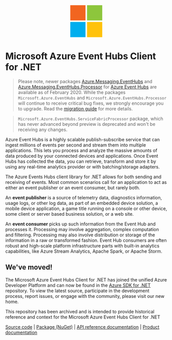 <p align="center">
  <img src="event-hubs.png" alt="Microsoft Azure Event Hubs" width="100"/>
</p>

# Microsoft Azure Event Hubs Client for .NET

> Please note, newer packages [Azure.Messaging.EventHubs](https://www.nuget.org/packages/Azure.Messaging.EventHubs) and [Azure.Messaging.EventHubs.Processor](https://www.nuget.org/packages/Azure.Messaging.EventHubs.Processor) for [Azure Event Hubs](https://azure.microsoft.com/services/event-hubs/) are available as of February 2020. While the packages `Microsoft.Azure.EventHubs` and `Microsoft.Azure.EventHubs.Processor` will continue to receive critical bug fixes, we strongly encourage you to upgrade. Read the [migration guide](https://aka.ms/azsdk/net/migrate/eh) for more details. 

> `Microsoft.Azure.EventHubs.ServiceFabricProcessor` package, which has never advanced beyond preview is deprecated and won't be receiving any changes.

Azure Event Hubs is a highly scalable publish-subscribe service that can ingest millions of events per second and stream them into multiple applications. This lets you process and analyze the massive amounts of data produced by your connected devices and applications. Once Event Hubs has collected the data, you can retrieve, transform and store it by using any real-time analytics provider or with batching/storage adapters. 

The Azure Events Hubs client library for .NET allows for both sending and receiving of events.  Most common scenarios call for an application to act as either an event publisher or an event consumer, but rarely both. 

An **event publisher** is a source of telemetry data, diagnostics information, usage logs, or other log data, as 
part of an embedded device solution, a mobile device application, a game title running on a console or other device, 
some client or server based business solution, or a web site.  

An **event consumer** picks up such information from the Event Hub and processes it. Processing may involve aggregation, complex 
computation and filtering. Processing may also involve distribution or storage of the information in a raw or transformed fashion.
Event Hub consumers are often robust and high-scale platform infrastructure parts with built-in analytics capabilities, like Azure 
Stream Analytics, Apache Spark, or Apache Storm.  

## We've moved!

The Microsoft Azure Event Hubs Client for .NET has joined the unified Azure Developer Platform and can now be found in the [Azure SDK for .NET](https://github.com/Azure/azure-sdk-for-net/tree/master/sdk/eventhub/Microsoft.Azure.EventHubs) repository.  To view the latest source, participate in the development process, report issues, or engage with the community, please visit our new home.

This repository has been archived and is intended to provide historical reference and context for the Microsoft Azure Event Hubs Client for .NET 
  
[Source code](https://github.com/Azure/azure-sdk-for-net/tree/master/sdk/eventhub/Microsoft.Azure.EventHubs) | [Package (NuGet)](https://www.nuget.org/packages/Microsoft.Azure.EventHubs/) | [API reference documentation](https://docs.microsoft.com/en-us/dotnet/api/overview/azure/event-hubs?view=azure-dotnet) | [Product documentation](https://docs.microsoft.com/en-us/azure/event-hubs/)
